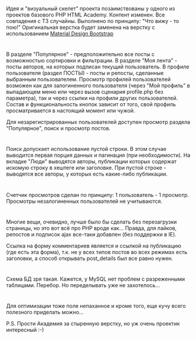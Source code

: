 Идея и "визуальный скелет" проекта позаимствованы у одного из проектов базового PHP HTML Academy.
Контент изменен. Все совпадения с ТЗ случайны.
Выполнено по принципу: "Что вижу - то пою!" 
Оригинальная верстка будет заменена на верстку с использованием [Material Design Bootstrap](https://mdbootstrap.com/previews/free-templates/blog/home-page.html">)
#
В разделе "Популярное" - предположительно все посты с возможностью сортировки и фильтрации. 
В разделе "Моя лента" - посты авторов, на которых подписан текущий пользователь.
В профиле пользователя (раздел ПОСТЫ) - посты и репосты, сделанные выбранным пользователем.
Просмотр профилей пользователей возможен как для залогиненного пользователя (через "Мой профиль" в выпадающем меню или через 
вызов сценария profile.php без параметра), так и через ссылки на профили других пользователей. 
Состав и функциональность кнопок зависит от того, свой профиль просматривается в настоящий момент или чужой.

Для  незарегистрированных пользователей доступен просмотр раздела "Популярное", поиск и просмотр постов.
#
Поиск допускает использование пустой строки. В этом случае выводится первая порция данных и пагинация (при необходимости).
На вкладке "Люди" выводятся авторы, публикации которых содержат искомую строку в хештеге или заголовке. 
При пустой строке - выводятся все авторы, у которых есть какие-либо публикации. 
#
Счетчик просмотров сделан по принципу: 1 пользователь - 1 просмотр. Просмотры незалогиненных пользователей не учитываются.
#
Многие вещи, очевидно, лучше было бы сделать без перезагрузки страницы, но это вот всё про PHP вроде как... 
Правда, для лайков, репостов и подписок ajax все-таки добавлен (без поддержки в IE).

Ссылка на форму комментариев является и ссылкой на публикацию (где есть эта форма), т.к. не у всех типов
постов во всех режимах есть заголовки, а способ открывать post_details был все равно нужен.
#
Схема БД зря такая. Кажется, у MySQL нет проблем с разреженными таблицами. Перебор. Но переделывать уже не захотелось...
#
Для оптимизации тоже поле непаханное и кроме того, еще кучу всего полезного приделать можно...

P.S. Прости Академия за стыренную верстку, но уж очень проектик интересный :-)